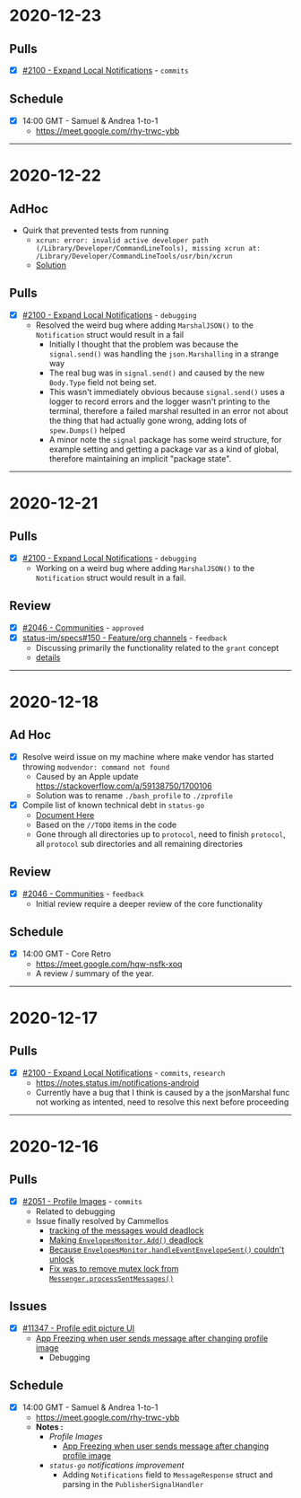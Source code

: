 # 2020-12-23

## Pulls

- [x] [#2100 - Expand Local Notifications](https://github.com/status-im/status-go/pull/2100) - `commits`


## Schedule

- [x] 14:00 GMT - Samuel & Andrea 1-to-1
  - https://meet.google.com/rhy-trwc-ybb

---

# 2020-12-22

## AdHoc

- Quirk that prevented tests from running
  - `xcrun: error: invalid active developer path (/Library/Developer/CommandLineTools), missing xcrun at: /Library/Developer/CommandLineTools/usr/bin/xcrun`
  - [Solution](https://ma.ttias.be/mac-os-xcrun-error-invalid-active-developer-path-missing-xcrun/)

## Pulls

- [x] [#2100 - Expand Local Notifications](https://github.com/status-im/status-go/pull/2100) - `debugging`
  - Resolved the weird bug where adding `MarshalJSON()` to the `Notification` struct would result in a fail
    - Initially I thought that the problem was because the `signal.send()` was handling the `json.Marshalling` in a strange way
    - The real bug was in `signal.send()` and caused by the new `Body.Type` field not being set.
    - This wasn't immediately obvious because `signal.send()` uses a logger to record errors and the logger wasn't printing to the terminal, therefore a failed marshal resulted in an error not about the thing that had actually gone wrong, adding lots of `spew.Dumps()` helped
    - A minor note the `signal` package has some weird structure, for example setting and getting a package var as a kind of global, therefore maintaining an implicit "package state".    

---

# 2020-12-21

## Pulls

- [x] [#2100 - Expand Local Notifications](https://github.com/status-im/status-go/pull/2100) - `debugging`
  - Working on a weird bug where adding `MarshalJSON()` to the `Notification` struct would result in a fail.

## Review

- [x] [#2046 - Communities](https://github.com/status-im/status-go/pull/2046) - `approved`
- [x] [status-im/specs#150 - Feature/org channels](https://github.com/status-im/specs/pull/151) - `feedback`
  - Discussing primarily the functionality related to the `grant` concept
  - [details](https://github.com/status-im/specs/pull/151#discussion_r546714736)
  
---

# 2020-12-18

## Ad Hoc

- [x] Resolve weird issue on my machine where make vendor has started throwing `modvendor: command not found`
  - Caused by an Apple update https://stackoverflow.com/a/59138750/1700106
  - Solution was to rename `./bash_profile` to `./zprofile`
- [x] Compile list of known technical debt in `status-go`
  - [Document Here](https://notes.status.im/cLQWkUEbTQmsIvUGAyj95A)
  - Based on the `//TODO` items in the code
  - Gone through all directories up to `protocol`, need to finish `protocol`, all `protocol` sub directories and all remaining directories

## Review

- [x] [#2046 - Communities](https://github.com/status-im/status-go/pull/2046) - `feedback`
  - Initial review require a deeper review of the core functionality

## Schedule

- [x] 14:00 GMT - Core Retro
  - https://meet.google.com/hqw-nsfk-xoq
  - A review / summary of the year.

---

# 2020-12-17

## Pulls

- [x] [#2100 - Expand Local Notifications](https://github.com/status-im/status-go/pull/2100) - `commits`, `research`
  - https://notes.status.im/notifications-android
  - Currently have a bug that I think is caused by a the jsonMarshal func not working as intented, need to resolve this next before proceeding

---

# 2020-12-16

## Pulls

- [x] [#2051 - Profile Images](https://github.com/status-im/status-go/pull/2051) - `commits`
  - Related to debugging
  - Issue finally resolved by Cammellos
    - [tracking of the messages would deadlock](https://github.com/status-im/status-go/blob/50b17308bde0008daf4c8365782575d4f22b1515/protocol/messenger.go#L306)
    - [Making `EnvelopesMonitor.Add()` deadlock](https://github.com/status-im/status-go/blob/50b17308bde0008daf4c8365782575d4f22b1515/protocol/transport/waku/envelopes.go#L108)
    - [Because `EnvelopesMonitor.handleEventEnvelopeSent()` couldn't unlock](https://github.com/status-im/status-go/blob/50b17308bde0008daf4c8365782575d4f22b1515/protocol/transport/waku/envelopes.go#L165)
    - [Fix was to remove mutex lock from `Messenger.processSentMessages()`](https://github.com/status-im/status-go/blob/50b17308bde0008daf4c8365782575d4f22b1515/protocol/messenger.go#L306)

## Issues

- [x] [#11347 - Profile edit picture UI](https://github.com/status-im/status-react/pull/11347) 
  - [App Freezing when user sends message after changing profile image](https://github.com/status-im/status-react/pull/11347#issuecomment-746252933)
    - Debugging

## Schedule

- [x] 14:00 GMT - Samuel & Andrea 1-to-1
  - https://meet.google.com/rhy-trwc-ybb
  - **Notes :**
    - *Profile Images*
      - [App Freezing when user sends message after changing profile image](https://github.com/status-im/status-react/pull/11347#issuecomment-746252933)
    - *`status-go` notifications improvement*
      - Adding `Notifications` field to `MessageResponse` struct and parsing in the `PublisherSignalHandler`
  